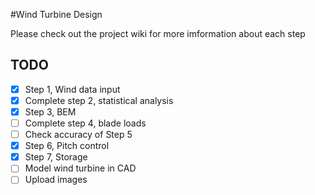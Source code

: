 #Wind Turbine Design

Please check out the project wiki for more imformation about each step

## TODO
- [x] Step 1, Wind data input
- [x] Complete step 2, statistical analysis
- [x] Step 3, BEM
- [ ] Complete step 4, blade loads
- [ ] Check accuracy of Step 5
- [x] Step 6, Pitch control
- [x] Step 7, Storage
- [ ] Model wind turbine in CAD
- [ ] Upload images
